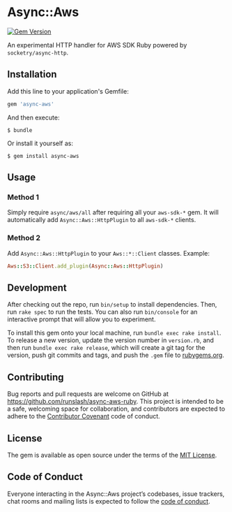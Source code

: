# Async::Aws

[![Gem Version](https://badge.fury.io/rb/async-aws.svg)](https://badge.fury.io/rb/async-aws)

An experimental HTTP handler for AWS SDK Ruby powered by `socketry/async-http`.

## Installation

Add this line to your application's Gemfile:

```ruby
gem 'async-aws'
```

And then execute:

    $ bundle

Or install it yourself as:

    $ gem install async-aws

## Usage

### Method 1
Simply require `async/aws/all` after requiring all your `aws-sdk-*` gem. It will automatically add `Async::Aws::HttpPlugin` to all `aws-sdk-*` clients.

### Method 2
Add `Async::Aws::HttpPlugin` to your `Aws::*::Client` classes.
Example:
```ruby
Aws::S3::Client.add_plugin(Async::Aws::HttpPlugin)
```

## Development

After checking out the repo, run `bin/setup` to install dependencies. Then, run `rake spec` to run the tests. You can also run `bin/console` for an interactive prompt that will allow you to experiment.

To install this gem onto your local machine, run `bundle exec rake install`. To release a new version, update the version number in `version.rb`, and then run `bundle exec rake release`, which will create a git tag for the version, push git commits and tags, and push the `.gem` file to [rubygems.org](https://rubygems.org).

## Contributing

Bug reports and pull requests are welcome on GitHub at https://github.com/runslash/async-aws-ruby. This project is intended to be a safe, welcoming space for collaboration, and contributors are expected to adhere to the [Contributor Covenant](http://contributor-covenant.org) code of conduct.

## License

The gem is available as open source under the terms of the [MIT License](https://opensource.org/licenses/MIT).

## Code of Conduct

Everyone interacting in the Async::Aws project’s codebases, issue trackers, chat rooms and mailing lists is expected to follow the [code of conduct](https://github.com/runslash/async-aws-ruby/blob/master/CODE_OF_CONDUCT.md).
